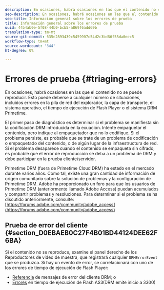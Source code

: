 ```yaml
---
description: En ocasiones, habrá ocasiones en las que el contenido no se puede reproducir. Esto puede deberse a cualquier número de situaciones, incluidos errores en la pila de red del explorador, la capa de transporte, el sistema operativo, el tiempo de ejecución de Flash Player o el sistema DRM Primetime.
seo-description: En ocasiones, habrá ocasiones en las que el contenido no se puede reproducir. Esto puede deberse a cualquier número de situaciones, incluidos errores en la pila de red del explorador, la capa de transporte, el sistema operativo, el tiempo de ejecución de Flash Player o el sistema DRM Primetime.
seo-title: Información general sobre los errores de prueba
title: Información general sobre los errores de prueba
uuid: 44b4ab0e-5f08-44b0-bcb5-a869f6add69b
translation-type: tm+mt
source-git-commit: 635e2893439c5459907c54d2c3bd86f58da0eec5
workflow-type: tm+mt
source-wordcount: '344'
ht-degree: 0%

---
```



# Errores de prueba {#triaging-errors}

En ocasiones, habrá ocasiones en las que el contenido no se puede reproducir. Esto puede deberse a cualquier número de situaciones, incluidos errores en la pila de red del explorador, la capa de transporte, el sistema operativo, el tiempo de ejecución de Flash Player o el sistema DRM Primetime.

El primer paso de diagnóstico es determinar si el problema se manifiesta sin la codificación DRM introducida en la ecuación. Intente empaquetar el contenido, pero indique al empaquetador que no lo codifique. Si el problema persiste, es probable que se trate de un problema de codificación o empaquetado del contenido, o de algún lugar de la infraestructura de red. Si el problema desaparece cuando el contenido se empaqueta sin cifrado, es probable que el error de reproducción se deba a un problema de DRM y debe participar en la prueba cliente/servidor.

Primetime DRM (fuera de Primetime Cloud DRM) ha estado en el mercado durante varios años. Como tal, existe una gran cantidad de información de origen comunitario sobre la solución de problemas y la configuración de Primetime DRM. Adobe ha proporcionado un foro para que los usuarios de Primetime DRM (anteriormente llamado Adobe Access) puedan acumulados y compartir problemas y resoluciones. Para determinar si el problema se ha discutido anteriormente, consulte: [https://forums.adobe.com/community/adobe_access](https://forums.adobe.com/community/adobe_access)

## Prueba de error del cliente {#section_D0EBAEB0C27F4B01BD44124DEE62F6BA}

Si el contenido no se reproduce, examine el panel derecho de los Reproductores de video de muestra, que registrará cualquier `DRMErrorEvent` que se produzca. Si hay un evento de error, se correlacionará con uno de los errores de tiempo de ejecución de Flash Player:

* [Referencia](https://help.adobe.com/en_US/primetime/drm/index.html#reference-DRM_Client_Error_Messages) de mensajes de error del cliente DRM; o
* [Errores](https://help.adobe.com/en_US/FlashPlatform/reference/actionscript/3/runtimeErrors.html)  en tiempo de ejecución de Flash AS3(DRM emite inicio a 3300)

